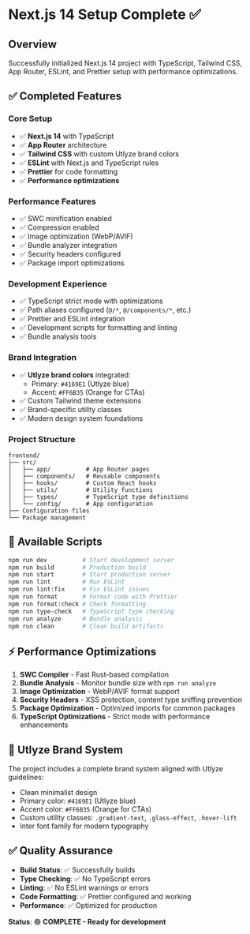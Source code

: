 # Next.js 14 Setup Complete ✅

## Overview
Successfully initialized Next.js 14 project with TypeScript, Tailwind CSS, App Router, ESLint, and Prettier setup with performance optimizations.

## ✅ Completed Features

### Core Setup
- ✅ **Next.js 14** with TypeScript
- ✅ **App Router** architecture
- ✅ **Tailwind CSS** with custom Utlyze brand colors
- ✅ **ESLint** with Next.js and TypeScript rules
- ✅ **Prettier** for code formatting
- ✅ **Performance optimizations**

### Performance Features
- ✅ SWC minification enabled
- ✅ Compression enabled
- ✅ Image optimization (WebP/AVIF)
- ✅ Bundle analyzer integration
- ✅ Security headers configured
- ✅ Package import optimizations

### Development Experience
- ✅ TypeScript strict mode with optimizations
- ✅ Path aliases configured (`@/*`, `@/components/*`, etc.)
- ✅ Prettier and ESLint integration
- ✅ Development scripts for formatting and linting
- ✅ Bundle analysis tools

### Brand Integration
- ✅ **Utlyze brand colors** integrated:
  - Primary: `#4169E1` (Utlyze blue)
  - Accent: `#FF6B35` (Orange for CTAs)
- ✅ Custom Tailwind theme extensions
- ✅ Brand-specific utility classes
- ✅ Modern design system foundations

### Project Structure
```
frontend/
├── src/
│   ├── app/          # App Router pages
│   ├── components/   # Reusable components
│   ├── hooks/        # Custom React hooks
│   ├── utils/        # Utility functions
│   ├── types/        # TypeScript type definitions
│   └── config/       # App configuration
├── Configuration files
└── Package management
```

## 🚀 Available Scripts

```bash
npm run dev          # Start development server
npm run build        # Production build
npm run start        # Start production server
npm run lint         # Run ESLint
npm run lint:fix     # Fix ESLint issues
npm run format       # Format code with Prettier
npm run format:check # Check formatting
npm run type-check   # TypeScript type checking
npm run analyze      # Bundle analysis
npm run clean        # Clean build artifacts
```

## ⚡ Performance Optimizations

1. **SWC Compiler** - Fast Rust-based compilation
2. **Bundle Analysis** - Monitor bundle size with `npm run analyze`
3. **Image Optimization** - WebP/AVIF format support
4. **Security Headers** - XSS protection, content type sniffing prevention
5. **Package Optimization** - Optimized imports for common packages
6. **TypeScript Optimizations** - Strict mode with performance enhancements

## 🎨 Utlyze Brand System

The project includes a complete brand system aligned with Utlyze guidelines:
- Clean minimalist design
- Primary color: `#4169E1` (Utlyze blue)
- Accent color: `#FF6B35` (Orange for CTAs)
- Custom utility classes: `.gradient-text`, `.glass-effect`, `.hover-lift`
- Inter font family for modern typography

## ✅ Quality Assurance

- **Build Status**: ✅ Successfully builds
- **Type Checking**: ✅ No TypeScript errors
- **Linting**: ✅ No ESLint warnings or errors
- **Code Formatting**: ✅ Prettier configured and working
- **Performance**: ✅ Optimized for production

**Status**: 🟢 **COMPLETE - Ready for development**